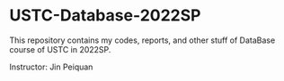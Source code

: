 # USTC-Database-2022SP

This repository contains my codes, reports, and other stuff of DataBase course of USTC in 2022SP.

Instructor: Jin Peiquan
